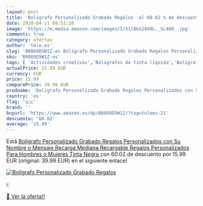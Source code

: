 ```yaml
---
layout: post
title: 'Bolígrafo Personalizado Grabado Regalos  al 60.02 % de descuento'
date: 2020-04-11 08:51:28
image: 'https://m.media-amazon.com/images/I/51lBkG24X0L._SL400_.jpg'
comments: true
category: ofertas
author: 'tole.es'
slug: 'B0869D5W1Z-es Bolígrafo Personalizado Grabado Regalos Personalizados con...'
sku: 'B0869D5W1Z-es'
tags: [ 'Actividades creativas','Bolígrafos de tinta líquida','Bolígrafos y recambios','Bolígrafos, lápices y útiles de escritura','Juguetes','Juguetes y juegos','Material de educación infantil','Material de escritura y dibujo para niños','Material escolar y educativo','Mosaicos para niños','Oficina y papelería','Pinturas','Rotuladores de colores para niños','Témperas y pinturas para murales','bolígrafo', ]
actualPrice: 15.99 EUR
currency: EUR
price: 15.99
comparePrice: 39.99 EUR
prodname: 'Bolígrafo Personalizado Grabado Regalos Personalizados con Su Nombre o Mensaje  Recarga Mediana Recargable  Regalos Personalizados Para Hombres o Mujeres  Tinta Negra '
country: 'es'
flag: '🇪🇸'
brand: ''
buyurl: 'https://www.amazon.es/dp/B0869D5W1Z/?tag=tolees-21'
descuento: '60.02'
average: '15.99'
---
```


Está [Bolígrafo Personalizado Grabado Regalos Personalizados con Su Nombre o Mensaje  Recarga Mediana Recargable  Regalos Personalizados Para Hombres o Mujeres  Tinta Negra ](https://www.amazon.es/dp/B0869D5W1Z/?tag=tolees-21) con 60.02 de descuento por 15.99 EUR (original: 39.99 EUR) en el siguiente enlace!

[![Bolígrafo Personalizado Grabado Regalos ](https://m.media-amazon.com/images/I/51lBkG24X0L._SL400_.jpg)](https://www.amazon.es/dp/B0869D5W1Z/?tag=tolees-21)

ℹ️:


[🛒 Ver la oferta!!](https://www.amazon.es/dp/B0869D5W1Z/?tag=tolees-21)
